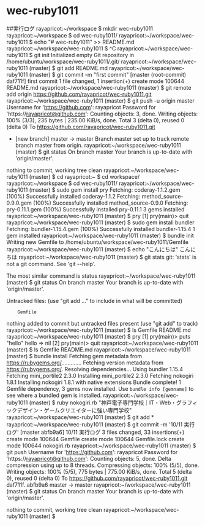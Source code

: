 # wec-ruby1011
##実行ログ
rayapricot:~/workspace $ mkdir wec-ruby1011
rayapricot:~/workspace $ cd wec-ruby1011/
rayapricot:~/workspace/wec-ruby1011 $ echo "# wec-ruby1011" >> README.md
rayapricot:~/workspace/wec-ruby1011 $ ^C
rayapricot:~/workspace/wec-ruby1011 $ git init
Initialized empty Git repository in /home/ubuntu/workspace/wec-ruby1011/.git/
rayapricot:~/workspace/wec-ruby1011 (master) $ git add README.md
rayapricot:~/workspace/wec-ruby1011 (master) $ git commit -m "first commit"
[master (root-commit) daf711f] first commit
 1 file changed, 1 insertion(+)
 create mode 100644 README.md
rayapricot:~/workspace/wec-ruby1011 (master) $ git remote add origin https://github.com/rayapricot/wec-ruby1011.git
rayapricot:~/workspace/wec-ruby1011 (master) $ git push -u origin master
Username for 'https://github.com': rayapricot
Password for 'https://rayapricot@github.com': 
Counting objects: 3, done.
Writing objects: 100% (3/3), 235 bytes | 235.00 KiB/s, done.
Total 3 (delta 0), reused 0 (delta 0)
To https://github.com/rayapricot/wec-ruby1011.git
 * [new branch]      master -> master
Branch master set up to track remote branch master from origin.
rayapricot:~/workspace/wec-ruby1011 (master) $ git status
On branch master
Your branch is up-to-date with 'origin/master'.

nothing to commit, working tree clean
rayapricot:~/workspace/wec-ruby1011 (master) $ cd
rayapricot:~ $ cd workspace/
rayapricot:~/workspace $ cd wec-ruby1011/
rayapricot:~/workspace/wec-ruby1011 (master) $ sudo gem install pry
Fetching: coderay-1.1.2.gem (100%)
Successfully installed coderay-1.1.2
Fetching: method_source-0.9.0.gem (100%)
Successfully installed method_source-0.9.0
Fetching: pry-0.11.1.gem (100%)
Successfully installed pry-0.11.1
3 gems installed
rayapricot:~/workspace/wec-ruby1011 (master) $ pry
[1] pry(main)> quit
rayapricot:~/workspace/wec-ruby1011 (master) $ sudo gem install bundler
Fetching: bundler-1.15.4.gem (100%)
Successfully installed bundler-1.15.4
1 gem installed
rayapricot:~/workspace/wec-ruby1011 (master) $ bundle init
Writing new Gemfile to /home/ubuntu/workspace/wec-ruby1011/Gemfile
rayapricot:~/workspace/wec-ruby1011 (master) $ echo "こんにちは"
こんにちは
rayapricot:~/workspace/wec-ruby1011 (master) $ git stats
git: 'stats' is not a git command. See 'git --help'.

The most similar command is
        status
rayapricot:~/workspace/wec-ruby1011 (master) $ git status
On branch master
Your branch is up-to-date with 'origin/master'.

Untracked files:
  (use "git add <file>..." to include in what will be committed)

        Gemfile

nothing added to commit but untracked files present (use "git add" to track)
rayapricot:~/workspace/wec-ruby1011 (master) $ ls
Gemfile  README.md
rayapricot:~/workspace/wec-ruby1011 (master) $ pry
[1] pry(main)> puts "hello"
hello
=> nil
[2] pry(main)> quit
rayapricot:~/workspace/wec-ruby1011 (master) $ ls
Gemfile  README.md
rayapricot:~/workspace/wec-ruby1011 (master) $ bundle install
Fetching gem metadata from https://rubygems.org/.............
Fetching version metadata from https://rubygems.org/.
Resolving dependencies...
Using bundler 1.15.4
Fetching mini_portile2 2.3.0
Installing mini_portile2 2.3.0
Fetching nokogiri 1.8.1
Installing nokogiri 1.8.1 with native extensions
Bundle complete! 1 Gemfile dependency, 3 gems now installed.
Use `bundle info [gemname]` to see where a bundled gem is installed.
rayapricot:~/workspace/wec-ruby1011 (master) $ ruby nokogiri.rb 
"神戸電子専門学校｜IT・Web・グラフィックデザイン・ゲームクリエイターに強い専門学校"
rayapricot:~/workspace/wec-ruby1011 (master) $ git add *
rayapricot:~/workspace/wec-ruby1011 (master) $ git commit -m '10/11 実行ログ'
[master abfb9a6] 10/11 実行ログ
 3 files changed, 33 insertions(+)
 create mode 100644 Gemfile
 create mode 100644 Gemfile.lock
 create mode 100644 nokogiri.rb
rayapricot:~/workspace/wec-ruby1011 (master) $ git push
Username for 'https://github.com': rayapricot
Password for 'https://rayapricot@github.com': 
Counting objects: 5, done.
Delta compression using up to 8 threads.
Compressing objects: 100% (5/5), done.
Writing objects: 100% (5/5), 775 bytes | 775.00 KiB/s, done.
Total 5 (delta 0), reused 0 (delta 0)
To https://github.com/rayapricot/wec-ruby1011.git
   daf711f..abfb9a6  master -> master
rayapricot:~/workspace/wec-ruby1011 (master) $ git status
On branch master
Your branch is up-to-date with 'origin/master'.

nothing to commit, working tree clean
rayapricot:~/workspace/wec-ruby1011 (master) $ 